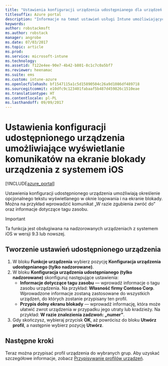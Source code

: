 ```yaml
---
title: "Ustawienia konfiguracji urządzenia udostępnianego dla urządzeń z systemem iOS w usłudze Intune"
titlesuffix: Azure portal
description: "Informacje na temat ustawień usługi Intune umożliwiających wyświetlanie informacji na ekranie blokady urządzenia z systemem iOS."
keywords: 
author: robstackmsft
ms.author: robstack
manager: angrobe
ms.date: 07/03/2017
ms.topic: article
ms.prod: 
ms.service: microsoft-intune
ms.technology: 
ms.assetid: f122e4ee-90e7-4b42-b801-8c1c7c0a5bf7
ms.reviewer: heenamac
ms.suite: ems
ms.custom: intune-azure
ms.openlocfilehash: bf1547115a1c5d15890504c26a9d1086df489718
ms.sourcegitcommit: e10dfc9c123401fabaaf5b487d459826c1510eae
ms.translationtype: HT
ms.contentlocale: pl-PL
ms.lasthandoff: 09/09/2017
---
```

# <a name="shared-device-configuration-settings-to-display-messages-on-the-ios-device-lock-screen"></a>Ustawienia konfiguracji udostępnionego urządzenia umożliwiające wyświetlanie komunikatów na ekranie blokady urządzenia z systemem iOS

[!INCLUDE[azure_portal](./includes/azure_portal.md)]

Ustawienia konfiguracji udostępnionego urządzenia umożliwiają określenie opcjonalnego tekstu wyświetlanego w oknie logowania i na ekranie blokady. Można na przykład wprowadzić komunikat „W razie zgubienia zwróć do” oraz informacje dotyczące tagu zasobu. 

>[!IMPORTANT]
> Ta funkcja jest obsługiwana na nadzorowanych urządzeniach z systemem iOS w wersji 9.3 lub nowszej.

## <a name="create-shared-device-settings"></a>Tworzenie ustawień udostępnionego urządzenia

1. W bloku **Funkcje urządzenia** wybierz pozycję **Konfiguracja urządzenia udostępnianego (tylko nadzorowane)**.
2. W bloku **Konfiguracja urządzenia udostępnianego (tylko nadzorowane)** skonfiguruj następujące ustawienia:
    - **Informacje dotyczące tagu zasobu** — wprowadź informacje o tagu zasobu urządzenia. Na przykład: **Własność firmy Contoso Corp**. Wprowadzone informacje zostaną zastosowane do wszystkich urządzeń, do których zostanie przypisany ten profil.
    - **Przypis dolny ekranu blokady** — wprowadź informację, która może ułatwić zwrot urządzenia w przypadku jego utraty lub kradzieży. Na przykład: **W razie znalezienia zadzwoń: „numer”**.
3. Gdy skończysz, wybieraj przycisk **OK**, aż powrócisz do bloku **Utwórz profil**, a następnie wybierz pozycję **Utwórz**. 


## <a name="next-steps"></a>Następne kroki

Teraz można przypisać profil urządzenia do wybranych grup. Aby uzyskać szczegółowe informacje, zobacz [Przypisywanie profilów urządzeń](device-profile-assign.md).
